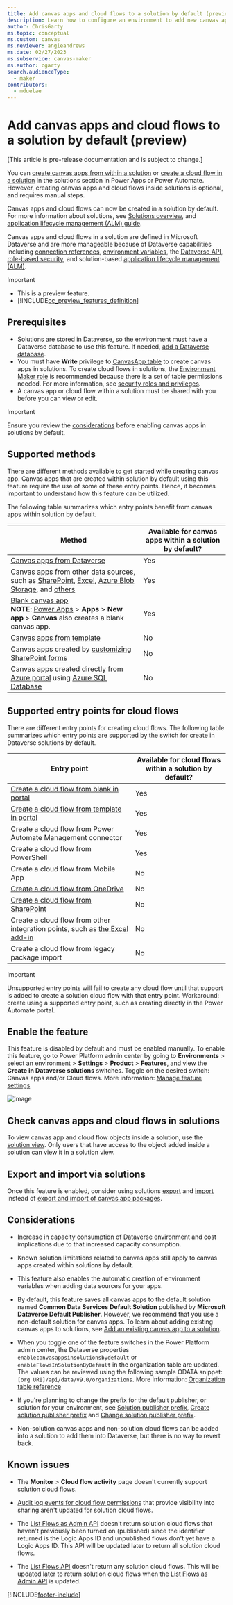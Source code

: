 ```yaml
---
title: Add canvas apps and cloud flows to a solution by default (preview)
description: Learn how to configure an environment to add new canvas apps and cloud flows to a default solution through various methods.
author: ChrisGarty
ms.topic: conceptual
ms.custom: canvas
ms.reviewer: angieandrews
ms.date: 02/27/2023
ms.subservice: canvas-maker
ms.author: cgarty
search.audienceType: 
  - maker
contributors:
  - mduelae
---
```


# Add canvas apps and cloud flows to a solution by default (preview)

[This article is pre-release documentation and is subject to change.]

You can [create canvas apps from within a solution](add-app-solution.md) or [create a cloud flow in a solution](/power-automate/create-flow-solution) in the solutions section in Power Apps or Power Automate. However, creating canvas apps and cloud flows inside solutions is optional, and requires manual steps.

Canvas apps and cloud flows can now be created in a solution by default. For more information about solutions, see [Solutions overview](../data-platform/solutions-overview.md), and [application lifecycle management (ALM) guide](/power-platform/alm/overview-alm).

Canvas apps and cloud flows in a solution are defined in Microsoft Dataverse and are more manageable because of Dataverse capabilities including [connection references](/power-apps/maker/data-platform/create-connection-reference), [environment variables](/power-apps/maker/data-platform/environmentvariables), the [Dataverse API](/power-apps/developer/data-platform/webapi/overview), [role-based security](/power-platform/admin/database-security#environments-with-a-dataverse-database), and solution-based [application lifecycle management (ALM)](/power-platform/alm). 

> [!IMPORTANT]
> - This is a preview feature.
> - [!INCLUDE[cc_preview_features_definition](../../includes/cc-preview-features-definition.md)]

## Prerequisites

- Solutions are stored in Dataverse, so the environment must have a Dataverse database to use this feature. If needed, [add a Dataverse database](/power-platform/admin/create-database).
- You must have **Write** privilege to [CanvasApp table](../../developer/data-platform/reference/entities/canvasapp.md) to create canvas apps in solutions. To create cloud flows in solutions, the [Environment Maker role](/power-platform/admin/database-security#predefined-security-roles) is recommended because there is a set of table permissions needed. For more information, see [security roles and privileges](/power-platform/admin/security-roles-privileges). 
- A canvas app or cloud flow within a solution must be shared with you before you can view or edit.

> [!IMPORTANT]
> Ensure you review the [considerations](#considerations) before enabling canvas apps in solutions by default.

## Supported methods

There are different methods available to get started while creating canvas app. Canvas apps that are created within solution by default using this feature require the use of some of these entry points. Hence, it becomes important to understand how this feature can be utilized.

The following table summarizes which entry points benefit from canvas apps within solution by default.

| Method | Available for canvas apps within a solution by default?  |
| - | - |
| [Canvas apps from Dataverse](data-platform-create-app.md) | Yes |
| Canvas apps from other data sources, such as [SharePoint](app-from-sharepoint.md), [Excel](get-started-create-from-data.md), [Azure Blob Storage](connections/connection-azure-blob-storage.md), and [others](connections-list.md#popular-connectors) | Yes |
| [Blank canvas app](create-blank-app.md) </br> **NOTE**: [Power Apps](https://make.powerapps.com) > **Apps** > **New app** > **Canvas** also creates a blank canvas app. | Yes |
| [Canvas apps from template](get-started-test-drive.md) | No |
| Canvas apps created by [customizing SharePoint forms](customize-list-form.md) | No |
| Canvas apps created directly from [Azure portal](https://portal.azure.com) using [Azure SQL Database](app-from-azure-sql-database.md) | No |

## Supported entry points for cloud flows

There are different entry points for creating cloud flows. The following table summarizes which entry points are supported by the switch for create in Dataverse solutions by default. 

| Entry point | Available for cloud flows within a solution by default?  |
| - | - |
| [Create a cloud flow from blank in portal](/power-automate/get-started-logic-flow) | Yes |
| [Create a cloud flow from template in portal](/power-automate/get-started-logic-template) | Yes |
| Create a cloud flow from Power Automate Management connector | Yes |
| Create a cloud flow from PowerShell | Yes |
| Create a cloud flow from Mobile App | No |
| [Create a cloud flow from OneDrive](/power-automate/onedrive-business-launch-panel) | No |
| [Create a cloud flow from SharePoint](https://support.microsoft.com/en-us/office/create-a-flow-for-a-list-or-library-a9c3e03b-0654-46af-a254-20252e580d01) | No |
| Create a cloud flow from other integration points, such as [the Excel add-in](/business-applications-release-notes/april18/microsoft-flow/build-run-flows-excel) | No |
| Create a cloud flow from legacy package import | No |

> [!IMPORTANT]
> Unsupported entry points will fail to create any cloud flow until that support is added to create a solution cloud flow with that entry point. Workaround: create using a supported entry point, such as creating directly in the Power Automate portal.

## Enable the feature

This feature is disabled by default and must be enabled manually. To enable this feature, go to Power Platform admin center by going to **Environments** > select an environment > **Settings** > **Product** > **Features**, and view the **Create in Dataverse solutions** switches. Toggle on the desired switch: Canvas apps and/or Cloud flows. More information: [Manage feature settings](/power-platform/admin/settings-features)

![image](https://user-images.githubusercontent.com/13593424/202789228-877e69a0-5b83-459b-afe3-63fb1fe37e3d.png)

## Check canvas apps and cloud flows in solutions

To view canvas app and cloud flow objects inside a solution, use the [solution view](../data-platform/solutions-area.md). Only users that have access to the object added inside a solution can view it in a solution view.

## Export and import via solutions

Once this feature is enabled, consider using solutions [export](../data-platform/export-solutions.md) and [import](../data-platform/import-update-export-solutions.md) instead of [export and import of canvas app packages](export-import-app.md). 

## Considerations

- Increase in capacity consumption of Dataverse environment and cost implications due to that increased capacity consumption. 

- Known solution limitations related to canvas apps still apply to canvas apps created within solutions by default. 

- This feature also enables the automatic creation of environment variables when adding data sources for your apps.

- By default, this feature saves all canvas apps to the default solution named **Common Data Services Default Solution** published by **Microsoft Dataverse Default Publisher**. However, we recommend that you use a non-default solution for canvas apps. To learn about adding existing canvas apps to solutions, see [Add an existing canvas app to a solution](add-app-solution.md#add-an-existing-canvas-app-to-a-solution).

- When you toggle one of the feature switches in the Power Platform admin center, the Dataverse properties `enablecanvasappsinsolutionsbydefault` or `enableFlowsInSolutionByDefault` in the organization table are updated. The values can be reviewed using the following sample ODATA snippet: `[org URI]/api/data/v9.0/organizations`. More information: [Organization table reference](/power-apps/developer/data-platform/reference/entities/organization)

- If you're planning to change the prefix for the default publisher, or solution for your environment, see [Solution publisher prefix](/power-platform/alm/solution-concepts-alm#solution-publisher-prefix), [Create solution publisher prefix](../data-platform/create-solution.md#create-a-solution-publisher) and [Change solution publisher prefix](../data-platform/create-solution.md#change-a-solution-publisher).

- Non-solution canvas apps and non-solution cloud flows can be added into a solution to add them into Dataverse, but there is no way to revert back.

## Known issues

- The **Monitor** > **Cloud flow activity** page doesn't currently support solution cloud flows.

- [Audit log events for cloud flow permissions](/power-platform/admin/logging-power-automate#see-audited-events) that provide visibility into sharing aren't updated for solution cloud flows.

- The [List Flows as Admin API](/connectors/flowmanagement/#list-flows-as-admin) doesn't return solution cloud flows that haven't previously been turned on (published) since the identifier returned is the Logic Apps ID and unpublished flows don't yet have a Logic Apps ID. This API will be updated later to return all solution cloud flows.

- The [List Flows API](/connectors/flowmanagement/#list-my-flows) doesn't return any solution cloud flows. This will be updated later to return solution cloud flows when the [List Flows as Admin API](/connectors/flowmanagement/#list-flows-as-admin) is updated.

[!INCLUDE[footer-include](../../includes/footer-banner.md)]
